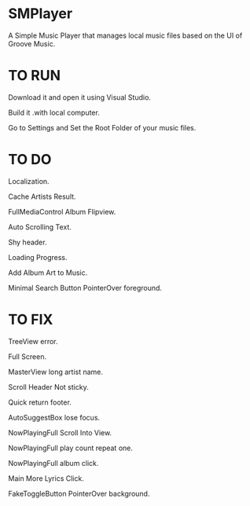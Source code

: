 # SMPlayer
A Simple Music Player that manages local music files based on the UI of Groove Music.

# TO RUN
Download it and open it using Visual Studio.

Build it .with local computer.

Go to Settings and Set the Root Folder of your music files.

# TO DO

Localization.

Cache Artists Result.

FullMediaControl Album Flipview.

Auto Scrolling Text.

Shy header.

Loading Progress.

Add Album Art to Music.

Minimal Search Button PointerOver foreground.

# TO FIX

TreeView error.

Full Screen.

MasterView long artist name.

Scroll Header Not sticky.

Quick return footer.

AutoSuggestBox lose focus.

NowPlayingFull Scroll Into View.

NowPlayingFull play count repeat one.

NowPlayingFull album click.

Main More Lyrics Click.

FakeToggleButton PointerOver background.